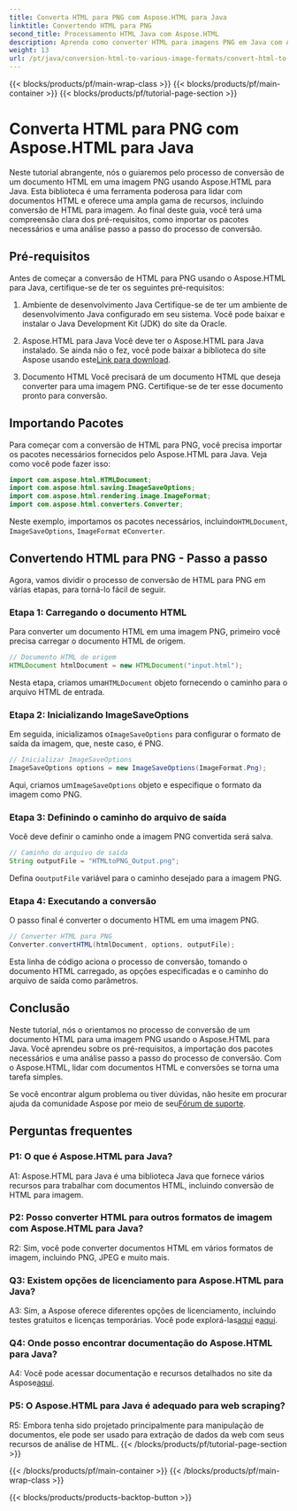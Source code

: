 ```yaml
---
title: Converta HTML para PNG com Aspose.HTML para Java
linktitle: Convertendo HTML para PNG
second_title: Processamento HTML Java com Aspose.HTML
description: Aprenda como converter HTML para imagens PNG em Java com Aspose.HTML. Um guia abrangente com instruções passo a passo.
weight: 13
url: /pt/java/conversion-html-to-various-image-formats/convert-html-to-png/
---
```


{{< blocks/products/pf/main-wrap-class >}}
{{< blocks/products/pf/main-container >}}
{{< blocks/products/pf/tutorial-page-section >}}

# Converta HTML para PNG com Aspose.HTML para Java

Neste tutorial abrangente, nós o guiaremos pelo processo de conversão de um documento HTML em uma imagem PNG usando Aspose.HTML para Java. Esta biblioteca é uma ferramenta poderosa para lidar com documentos HTML e oferece uma ampla gama de recursos, incluindo conversão de HTML para imagem. Ao final deste guia, você terá uma compreensão clara dos pré-requisitos, como importar os pacotes necessários e uma análise passo a passo do processo de conversão.

## Pré-requisitos

Antes de começar a conversão de HTML para PNG usando o Aspose.HTML para Java, certifique-se de ter os seguintes pré-requisitos:

1. Ambiente de desenvolvimento Java
Certifique-se de ter um ambiente de desenvolvimento Java configurado em seu sistema. Você pode baixar e instalar o Java Development Kit (JDK) do site da Oracle.

2. Aspose.HTML para Java
 Você deve ter o Aspose.HTML para Java instalado. Se ainda não o fez, você pode baixar a biblioteca do site Aspose usando este[Link para download](https://releases.aspose.com/html/java/).

3. Documento HTML
Você precisará de um documento HTML que deseja converter para uma imagem PNG. Certifique-se de ter esse documento pronto para conversão.

## Importando Pacotes

Para começar com a conversão de HTML para PNG, você precisa importar os pacotes necessários fornecidos pelo Aspose.HTML para Java. Veja como você pode fazer isso:

```java
import com.aspose.html.HTMLDocument;
import com.aspose.html.saving.ImageSaveOptions;
import com.aspose.html.rendering.image.ImageFormat;
import com.aspose.html.converters.Converter;
```

 Neste exemplo, importamos os pacotes necessários, incluindo`HTMLDocument`, `ImageSaveOptions`, `ImageFormat` e`Converter`.

## Convertendo HTML para PNG - Passo a passo

Agora, vamos dividir o processo de conversão de HTML para PNG em várias etapas, para torná-lo fácil de seguir.

### Etapa 1: Carregando o documento HTML

Para converter um documento HTML em uma imagem PNG, primeiro você precisa carregar o documento HTML de origem.

```java
// Documento HTML de origem
HTMLDocument htmlDocument = new HTMLDocument("input.html");
```

 Nesta etapa, criamos uma`HTMLDocument` objeto fornecendo o caminho para o arquivo HTML de entrada.

### Etapa 2: Inicializando ImageSaveOptions

 Em seguida, inicializamos o`ImageSaveOptions` para configurar o formato de saída da imagem, que, neste caso, é PNG.

```java
// Inicializar ImageSaveOptions
ImageSaveOptions options = new ImageSaveOptions(ImageFormat.Png);
```

 Aqui, criamos um`ImageSaveOptions` objeto e especifique o formato da imagem como PNG.

### Etapa 3: Definindo o caminho do arquivo de saída

Você deve definir o caminho onde a imagem PNG convertida será salva.

```java
// Caminho do arquivo de saída
String outputFile = "HTMLtoPNG_Output.png";
```

 Defina o`outputFile` variável para o caminho desejado para a imagem PNG.

### Etapa 4: Executando a conversão

O passo final é converter o documento HTML em uma imagem PNG.

```java
// Converter HTML para PNG
Converter.convertHTML(htmlDocument, options, outputFile);
```

Esta linha de código aciona o processo de conversão, tomando o documento HTML carregado, as opções especificadas e o caminho do arquivo de saída como parâmetros.

## Conclusão

Neste tutorial, nós o orientamos no processo de conversão de um documento HTML para uma imagem PNG usando o Aspose.HTML para Java. Você aprendeu sobre os pré-requisitos, a importação dos pacotes necessários e uma análise passo a passo do processo de conversão. Com o Aspose.HTML, lidar com documentos HTML e conversões se torna uma tarefa simples.

 Se você encontrar algum problema ou tiver dúvidas, não hesite em procurar ajuda da comunidade Aspose por meio de seu[Fórum de suporte](https://forum.aspose.com/).

## Perguntas frequentes

### P1: O que é Aspose.HTML para Java?

A1: Aspose.HTML para Java é uma biblioteca Java que fornece vários recursos para trabalhar com documentos HTML, incluindo conversão de HTML para imagem.

### P2: Posso converter HTML para outros formatos de imagem com Aspose.HTML para Java?

R2: Sim, você pode converter documentos HTML em vários formatos de imagem, incluindo PNG, JPEG e muito mais.

### Q3: Existem opções de licenciamento para Aspose.HTML para Java?

 A3: Sim, a Aspose oferece diferentes opções de licenciamento, incluindo testes gratuitos e licenças temporárias. Você pode explorá-las[aqui](https://purchase.aspose.com/buy) e[aqui](https://purchase.aspose.com/temporary-license/).

### Q4: Onde posso encontrar documentação do Aspose.HTML para Java?

 A4: Você pode acessar documentação e recursos detalhados no site da Aspose[aqui](https://reference.aspose.com/html/java/).

### P5: O Aspose.HTML para Java é adequado para web scraping?

R5: Embora tenha sido projetado principalmente para manipulação de documentos, ele pode ser usado para extração de dados da web com seus recursos de análise de HTML.
{{< /blocks/products/pf/tutorial-page-section >}}

{{< /blocks/products/pf/main-container >}}
{{< /blocks/products/pf/main-wrap-class >}}

{{< blocks/products/products-backtop-button >}}
